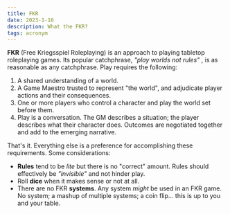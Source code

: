 ```yaml
---
title: FKR
date: 2023-1-16
description: What the FKR?
tags: acronym
---
```


**FKR** (Free Kriegsspiel Roleplaying) is an approach to playing tabletop roleplaying games. Its popular catchphrase, _"play worlds not rules"_ , is as reasonable as any catchphrase. Play requires the following:

1. A shared understanding of a world.
1. A Game Maestro trusted to represent "the world", and adjudicate player actions and their consequences.
1. One or more players who control a character and play the world set before them.
1. Play is a conversation. The GM describes a situation; the player describes what their character does. Outcomes are negotiated together and add to the emerging narrative.

That's it. Everything else is a preference for accomplishing these requirements. Some considerations:

- **Rules** tend to be _lite_ but there is no "correct" amount. Rules should effectively be _"invisible"_ and not hinder play.
- Roll **dice** when it makes sense or not at all.
- There are no FKR **systems**. Any system _might_ be used in an FKR game. No system; a mashup of multiple systems; a coin flip... this is up to you and your table.
